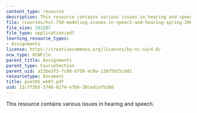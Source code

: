 ```yaml
---
content_type: resource
description: This resource contains various issues in hearing and speech.
file: /courses/hst-750-modeling-issues-in-speech-and-hearing-spring-2006/21cff3b537488274e7b630cadcafb10d_pset05_wk07.pdf
file_size: 351287
file_type: application/pdf
learning_resource_types:
- Assignments
license: https://creativecommons.org/licenses/by-nc-sa/4.0/
ocw_type: OCWFile
parent_title: Assignments
parent_type: CourseSection
parent_uid: a23be3f3-fc88-b750-ec0e-12875925cb81
resourcetype: Document
title: pset05_wk07.pdf
uid: 21cff3b5-3748-8274-e7b6-30cadcafb10d
---
```

This resource contains various issues in hearing and speech.